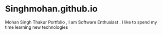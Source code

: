 # Singhmohan.github.io
Mohan Singh Thakur Portfolio  , I am Software Enthusiast . I like to spend my time learning new technologies
